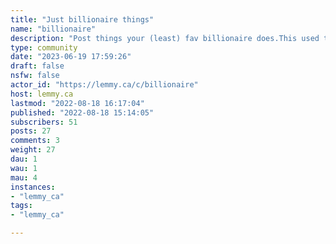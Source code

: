 ```yaml
---
title: "Just billionaire things" 
name: "billionaire"
description: "Post things your (least) fav billionaire does.This used to be the Elon Musk sub, but in an attempt to boost engagement, we have engaged a new pathway.You can post anything related to billionaires here.Tags: Tesla, paypal, spaceX, neuralink, The Boring Company."
type: community
date: "2023-06-19 17:59:26"
draft: false
nsfw: false
actor_id: "https://lemmy.ca/c/billionaire"
host: lemmy.ca
lastmod: "2022-08-18 16:17:04"
published: "2022-08-18 15:14:05"
subscribers: 51
posts: 27
comments: 3
weight: 27
dau: 1
wau: 1
mau: 4
instances:
- "lemmy_ca"
tags: 
- "lemmy_ca"

---
```

